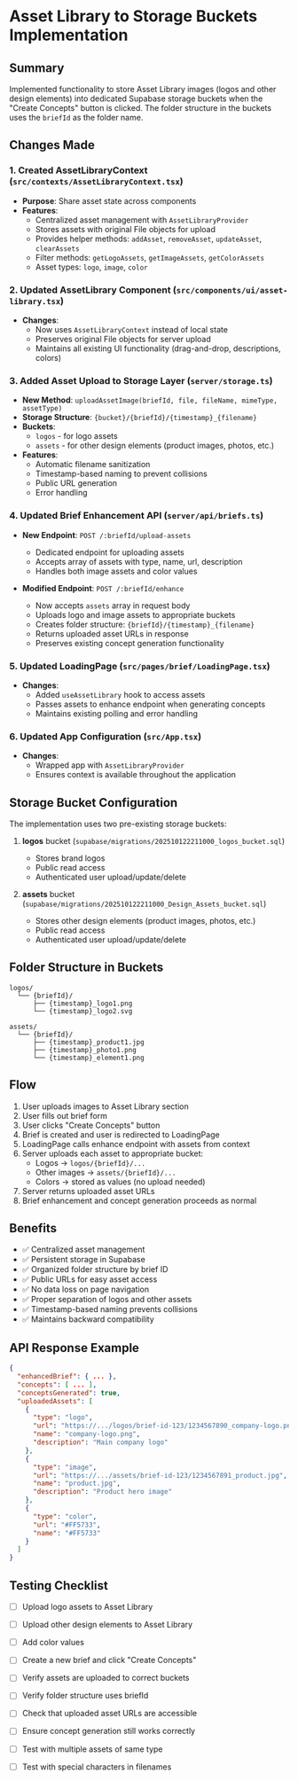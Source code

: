 # Asset Library to Storage Buckets Implementation

## Summary
Implemented functionality to store Asset Library images (logos and other design elements) into dedicated Supabase storage buckets when the "Create Concepts" button is clicked. The folder structure in the buckets uses the `briefId` as the folder name.

## Changes Made

### 1. Created AssetLibraryContext (`src/contexts/AssetLibraryContext.tsx`)
- **Purpose**: Share asset state across components
- **Features**:
  - Centralized asset management with `AssetLibraryProvider`
  - Stores assets with original File objects for upload
  - Provides helper methods: `addAsset`, `removeAsset`, `updateAsset`, `clearAssets`
  - Filter methods: `getLogoAssets`, `getImageAssets`, `getColorAssets`
  - Asset types: `logo`, `image`, `color`

### 2. Updated AssetLibrary Component (`src/components/ui/asset-library.tsx`)
- **Changes**:
  - Now uses `AssetLibraryContext` instead of local state
  - Preserves original File objects for server upload
  - Maintains all existing UI functionality (drag-and-drop, descriptions, colors)

### 3. Added Asset Upload to Storage Layer (`server/storage.ts`)
- **New Method**: `uploadAssetImage(briefId, file, fileName, mimeType, assetType)`
- **Storage Structure**: `{bucket}/{briefId}/{timestamp}_{filename}`
- **Buckets**:
  - `logos` - for logo assets
  - `assets` - for other design elements (product images, photos, etc.)
- **Features**:
  - Automatic filename sanitization
  - Timestamp-based naming to prevent collisions
  - Public URL generation
  - Error handling

### 4. Updated Brief Enhancement API (`server/api/briefs.ts`)
- **New Endpoint**: `POST /:briefId/upload-assets`
  - Dedicated endpoint for uploading assets
  - Accepts array of assets with type, name, url, description
  - Handles both image assets and color values
  
- **Modified Endpoint**: `POST /:briefId/enhance`
  - Now accepts `assets` array in request body
  - Uploads logo and image assets to appropriate buckets
  - Creates folder structure: `{briefId}/{timestamp}_{filename}`
  - Returns uploaded asset URLs in response
  - Preserves existing concept generation functionality

### 5. Updated LoadingPage (`src/pages/brief/LoadingPage.tsx`)
- **Changes**:
  - Added `useAssetLibrary` hook to access assets
  - Passes assets to enhance endpoint when generating concepts
  - Maintains existing polling and error handling

### 6. Updated App Configuration (`src/App.tsx`)
- **Changes**:
  - Wrapped app with `AssetLibraryProvider`
  - Ensures context is available throughout the application

## Storage Bucket Configuration
The implementation uses two pre-existing storage buckets:

1. **logos** bucket (`supabase/migrations/202510122211000_logos_bucket.sql`)
   - Stores brand logos
   - Public read access
   - Authenticated user upload/update/delete

2. **assets** bucket (`supabase/migrations/202510122211000_Design_Assets_bucket.sql`)
   - Stores other design elements (product images, photos, etc.)
   - Public read access
   - Authenticated user upload/update/delete

## Folder Structure in Buckets
```
logos/
  └── {briefId}/
      ├── {timestamp}_logo1.png
      └── {timestamp}_logo2.svg

assets/
  └── {briefId}/
      ├── {timestamp}_product1.jpg
      ├── {timestamp}_photo1.png
      └── {timestamp}_element1.png
```

## Flow
1. User uploads images to Asset Library section
2. User fills out brief form
3. User clicks "Create Concepts" button
4. Brief is created and user is redirected to LoadingPage
5. LoadingPage calls enhance endpoint with assets from context
6. Server uploads each asset to appropriate bucket:
   - Logos → `logos/{briefId}/...`
   - Other images → `assets/{briefId}/...`
   - Colors → stored as values (no upload needed)
7. Server returns uploaded asset URLs
8. Brief enhancement and concept generation proceeds as normal

## Benefits
- ✅ Centralized asset management
- ✅ Persistent storage in Supabase
- ✅ Organized folder structure by brief ID
- ✅ Public URLs for easy asset access
- ✅ No data loss on page navigation
- ✅ Proper separation of logos and other assets
- ✅ Timestamp-based naming prevents collisions
- ✅ Maintains backward compatibility

## API Response Example
```json
{
  "enhancedBrief": { ... },
  "concepts": [ ... ],
  "conceptsGenerated": true,
  "uploadedAssets": [
    {
      "type": "logo",
      "url": "https://.../logos/brief-id-123/1234567890_company-logo.png",
      "name": "company-logo.png",
      "description": "Main company logo"
    },
    {
      "type": "image",
      "url": "https://.../assets/brief-id-123/1234567891_product.jpg",
      "name": "product.jpg",
      "description": "Product hero image"
    },
    {
      "type": "color",
      "url": "#FF5733",
      "name": "#FF5733"
    }
  ]
}
```

## Testing Checklist
- [ ] Upload logo assets to Asset Library
- [ ] Upload other design elements to Asset Library
- [ ] Add color values
- [ ] Create a new brief and click "Create Concepts"
- [ ] Verify assets are uploaded to correct buckets
- [ ] Verify folder structure uses briefId
- [ ] Check that uploaded asset URLs are accessible
- [ ] Ensure concept generation still works correctly
- [ ] Test with multiple assets of same type
- [ ] Test with special characters in filenames

